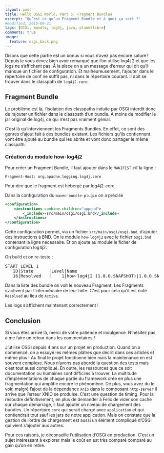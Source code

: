 ```yaml
---
layout: post
title: Hello OSGi World, Part 5, Fragment Bundles
excerpt: "Qu’est ce qu’un Fragment Bundle et à quoi ça sert ?"
#modified: 2015-09-21
tags: [OSGi, bundle, log4j, java, planetlibre]
comments: true
image:
  feature: osgi_back.png
---
```


Disons que cette partie est un bonus si vous n’avez pas encore saturé ! Depuis le vous devez bien avoir remarqué que l’on utilise log4j 2 et que les logs ne s’affichent pas. À la place on a un message d’erreur qui dit qu’il manque un fichier de configuration. Et malheureusement, l’ajouter dans le répertoire de conf ne suffit pas, ni dans le répertoire courant. Il doit se trouver dans le classpath de `log4j2-core`. 

## Fragment Bundle
Le problème est là, l’isolation des classpaths induite par OSGi interdit donc de rajouter un fichier dans le classpath d’un bundle. À moins de modifier le jar original de log4j, ce qui n’est pas vraiment génial.

C’est là qu’interviennent les Fragments Bundles. En effet, ce sont des genres d’ajout fait à des bundles existant. Les fichiers qu’ils contiennent vont être ajouté au bundle qui les abrite et vont donc partager le même classpath.

### Création du module how-log4j2
Pour créer un Fragment Bundle, il faut ajouter dans le `MANIFEST.MF` la ligne :

```
Fragment-Host: org.apache.logging.log4j.core
```
Pour dire que le fragment est hébergé par log4j2-core.

Dans la configuration du `maven-bundle-plugin` on a précisé 
``` xml
<configuration>
    <instructions combine.children="append">
        <_include>-src/main/osgi/osgi.bnd</_include>
    </instructions>
</configuration>
```

Cette configuration permet, via un fichier `src/main/osgi/osgi.bnd`, d’ajouter des instructions à BND. On le module `how-log4j2` avec le fichier `osgi.bnd` contenant la ligne nécessaire. Et on ajoute au module le ficher de configuration log4j2.

On build et on re-teste :
<pre>
START LEVEL 1
   ID|State      |Level|Name
   16|Resolved   |    1|how-log4j2 (1.0.0.SNAPSHOT)|1.0.0.SNAPSHOT
</pre>

Dans la liste des bundle on voit le nouveau Fragment. Les Fragments s’activent par l’intermédiaire de leur hôte. C’est pour cela qu’il est noté `Resolved` au lieu de `Active`.

Les logs s’affichent maintenant correctement !

## Conclusion
Si vous êtes arrivé là, merci de votre patience et indulgence. N’hésitez pas à me faire un retour dans les commentaires !

J’utilise OSGi depuis 4 ans sur un projet en production. Quand on a commencé, on a essuyé les mêmes plâtres que décrit dans ces articles et même plus ! Au final le projet fonctionne bien mais la maintenance en est souvent complexe. Nous n’avons pas abordé la question des tests mais c’est tout aussi compliqué. En outre, les ressources que ce soit documentation ou humaines sont difficiles à trouver. La multitude d’implémentations de chaque partie du framework crée en plus une fragmentation qui amplifie encore le phénomène.
De plus, vous avez du le voir, malgré l’ajout de la dépendance `Xnio` dans le composant `http-server` il arrive que l’erreur XNIO se produise. C’est une question de timing. Pour la résoudre définitivement, en plus de demander à Felix de vider son cache sur chaque démarrage, il faut ajouter un niveau de chargement des bundles. Un répertoire `core` qui serait chargé avec `application` et qui contiendrait tout sauf les jars de notre application. Mais on constate que la gestion de l’ordre de chargement est aussi un élément compliqué d’OSGi qui vient s’ajouter aux autres.

Pour ces raisons, je déconseille l’utilisation d’OSGi en production. C’est un sujet intéressant à explorer mais le coût en est très comparé comparé au gain qu’on en retire.